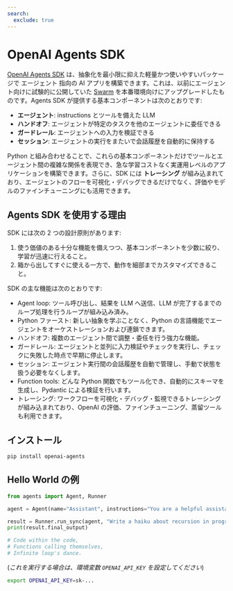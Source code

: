 ```yaml
---
search:
  exclude: true
---
```

# OpenAI Agents SDK

[OpenAI Agents SDK](https://github.com/openai/openai-agents-python) は、抽象化を最小限に抑えた軽量かつ使いやすいパッケージで エージェント 指向の AI アプリを構築できます。これは、以前にエージェント向けに試験的に公開していた [Swarm](https://github.com/openai/swarm/tree/main) を本番環境向けにアップグレードしたものです。Agents SDK が提供する基本コンポーネントは次のとおりです:

-   **エージェント**: instructions とツールを備えた LLM  
-   **ハンドオフ**: エージェントが特定のタスクを他のエージェントに委任できる  
-   **ガードレール**: エージェントへの入力を検証できる  
-   **セッション**: エージェントの実行をまたいで会話履歴を自動的に保持する  

Python と組み合わせることで、これらの基本コンポーネントだけでツールとエージェント間の複雑な関係を表現でき、急な学習コストなく実運用レベルのアプリケーションを構築できます。さらに、SDK には **トレーシング** が組み込まれており、エージェントのフローを可視化・デバッグできるだけでなく、評価やモデルのファインチューニングにも活用できます。

## Agents SDK を使用する理由

SDK には次の 2 つの設計原則があります:

1. 使う価値のある十分な機能を備えつつ、基本コンポーネントを少数に絞り、学習が迅速に行えること。  
2. 箱から出してすぐに使える一方で、動作を細部までカスタマイズできること。  

SDK の主な機能は次のとおりです:

-   Agent loop: ツール呼び出し、結果を LLM へ送信、LLM が完了するまでのループ処理を行うループが組み込み済み。  
-   Python ファースト: 新しい抽象を学ぶことなく、Python の言語機能でエージェントをオーケストレーションおよび連鎖できます。  
-   ハンドオフ: 複数のエージェント間で調整・委任を行う強力な機能。  
-   ガードレール: エージェントと並列に入力検証やチェックを実行し、チェックに失敗した時点で早期に停止します。  
-   セッション: エージェント実行間の会話履歴を自動で管理し、手動で状態を扱う必要をなくします。  
-   Function tools: どんな Python 関数でもツール化でき、自動的にスキーマを生成し、Pydantic による検証を行います。  
-   トレーシング: ワークフローを可視化・デバッグ・監視できるトレーシングが組み込まれており、OpenAI の評価、ファインチューニング、蒸留ツールも利用できます。  

## インストール

```bash
pip install openai-agents
```

## Hello World の例

```python
from agents import Agent, Runner

agent = Agent(name="Assistant", instructions="You are a helpful assistant")

result = Runner.run_sync(agent, "Write a haiku about recursion in programming.")
print(result.final_output)

# Code within the code,
# Functions calling themselves,
# Infinite loop's dance.
```

(_これを実行する場合は、環境変数 `OPENAI_API_KEY` を設定してください_)

```bash
export OPENAI_API_KEY=sk-...
```